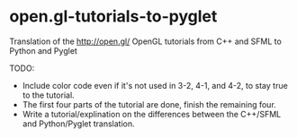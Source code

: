 open.gl-tutorials-to-pyglet
===========================

Translation of the http://open.gl/ OpenGL tutorials from C++ and SFML to Python and Pyglet

TODO:

- Include color code even if it's not used in 3-2, 4-1, and 4-2, to stay true to the tutorial.
- The first four parts of the tutorial are done, finish the remaining four.
- Write a tutorial/explination on the differences between the C++/SFML and Python/Pyglet translation.
